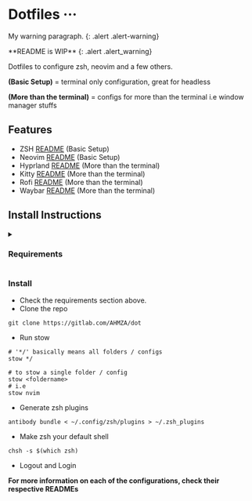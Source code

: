 # Dotfiles ···

My warning paragraph.
{: .alert .alert-warning}

<div class="panel panel-warning">
**README is WIP**
{: .alert .alert_warning}
</div>



Dotfiles to configure zsh, neovim and a few others.

**(Basic Setup)** = terminal only configuration, great for headless

**(More than the terminal)** = configs for more than the terminal i.e window manager stuffs

## Features

- ZSH [README](zsh/.config/zsh/README.md) (Basic Setup)
- Neovim [README](nvim/.config/nvim/README.md) (Basic Setup)
- Hyprland [README](hypr/.config/hypr/README.md) (More than the terminal)
- Kitty [README](kitty/.config/kitty/README.md) (More than the terminal)
- Rofi [README](rofi/.config/rofi/README.md) (More than the terminal)
- Waybar [README](waybar/.config/waybar/README.md) (More than the terminal)


## Install Instructions

<details>
<summary><h3>Requirements</h3></summary>

### Essential
- stow (use package manager)

### Basic Setup
For zsh
 - zsh (use package manager)
 - [antibody](https://getantibody.github.io/install)
 - [starship](https://starship.rs/guide/#%F0%9F%9A%80-installation)

For nvim
 - [neovim](https://github.com/neovim/neovim)
 - [lazynvim](https://github.com/folke/lazy.nvim)
 - ripgrep (use package manager)

### More than the terminal
 - [Hyprland](https://github.com/hyprwm/Hyprland)
 - [Kitty](https://sw.kovidgoyal.net/kitty/)
 - [Rofi](https://github.com/lbonn/rofi)
 - [Waybar](https://github.com/Alexays/Waybar)

</details>

### Install
- Check the requirements section above.
- Clone the repo
```
git clone https://gitlab.com/AHMZA/dot
```

- Run stow
```
# '*/' basically means all folders / configs
stow */

# to stow a single folder / config
stow <foldername>
# i.e
stow nvim
```

- Generate zsh plugins
```
antibody bundle < ~/.config/zsh/plugins > ~/.zsh_plugins
```

- Make zsh your default shell
```
chsh -s $(which zsh)
```

- Logout and Login


**For more information on each of the configurations, check their respective READMEs**
